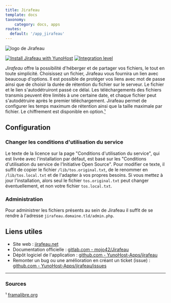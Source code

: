```yaml
---
title: Jirafeau
template: docs
taxonomy:
    category: docs, apps
routes:
  default: '/app_jirafeau'
---
```


![logo de Jirafeau](image://Jirafeau_logo.jpg?width=80)

[![Install Jirafeau with YunoHost](https://install-app.yunohost.org/install-with-yunohost.png)](https://install-app.yunohost.org/?app=jirafeau) [![Integration level](https://dash.yunohost.org/integration/jirafeau.svg)](https://dash.yunohost.org/appci/app/jirafeau)

*Jirafeau* offre la possibilité d'héberger et de partager vos fichiers, le tout en toute simplicité. Choisissez un fichier, Jirafeau vous fournira un lien avec beaucoup d'options.
Il est possible de protéger vos liens avec mot de passe ainsi que de choisir la durée de rétention du fichier sur le serveur. Le fichier et le lien s'autodétruiront passé ce délai.
Les téléchargements des fichiers transmis peuvent être limités à une certaine date, et chaque fichier peut s'autodétruire après le premier téléchargement.
Jirafeau permet de configurer les temps maximum de rétention ainsi que la taille maximale par fichier. Le chiffrement est disponible en option.[¹](#sources)

## Configuration

### Changer les conditions d'utilisation du service

Le texte de la licence sur la page "Conditions d'utilisation du service", qui est livrée avec l'installation par défaut, est basé sur les "Conditions d'utilisation du service de l'Initiative Open Source".
Pour modifier ce texte, il suffit de copier le fichier `/lib/tos.original.txt`, de le renommer en `/lib/tos.local.txt` et de l'adapter à vos propres besoins.
Si vous mettez à jour l'installation, alors seul le fichier `tos.original.txt` peut changer éventuellement, et non votre fichier `tos.local.txt`.

### Administration

Pour administrer les fichiers présents au sein de Jirafeau il suffit de se rendre à l'adresse `jirafeau.domaine.tld/admin.php`.

## Liens utiles

 + Site web : [jirafeau.net](https://jirafeau.net/)
 + Documentation officielle : [gitlab.com - mojo42/Jirafeau](https://gitlab.com/mojo42/Jirafeau)
 + Dépôt logiciel de l'application : [github.com - YunoHost-Apps/jirafeau](https://github.com/YunoHost-Apps/jirafeau_ynh)
 + Remonter un bug ou une amélioration en créant un ticket (issue) : [github.com - YunoHost-Apps/jirafeau/issues](https://github.com/YunoHost-Apps/jirafeau_ynh/issues)

------

### Sources

¹ [framalibre.org](https://framalibre.org/content/jirafeau)
